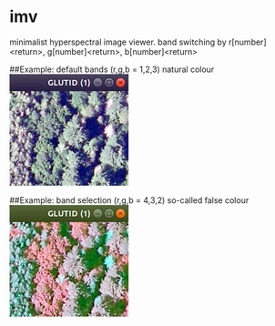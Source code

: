 # imv
minimalist hyperspectral image viewer. band switching by r[number]&lt;return>, g[number]&lt;return>, b[number]&lt;return>

##Example: default bands (r,g,b = 1,2,3) natural colour
![sample](rgb-1,2,3.png)

##Example: band selection (r,g,b = 4,3,2) so-called false colour
![sample](rgb-4,3,2.png)
